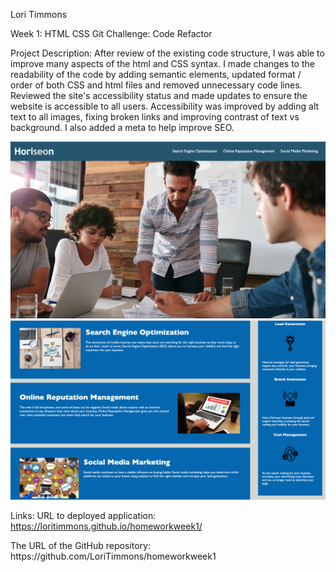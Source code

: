 Lori Timmons

Week 1: HTML CSS Git Challenge: Code Refactor



Project Description:
After review of the existing code structure, I was able to improve many aspects of the html and CSS syntax. I made changes to the readability of the code by adding semantic elements, updated format / order of both CSS and html files and removed unnecessary code lines. Reviewed the site's accessibility status and made updates to ensure the website is accessible to all users. Accessibility was improved by adding alt text to all images, fixing broken links and improving contrast of text vs background. I also added a meta to help improve SEO. 

![Main Page / Hero](assets/images/horiseon-main.png)
![Main Page / Hero](assets/images/body.png)

Links: 
URL to deployed application: https://loritimmons.github.io/homeworkweek1/
<div>
The URL of the GitHub repository: https://github.com/LoriTimmons/homeworkweek1
</div>